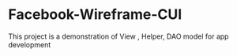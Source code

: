# Facebook-Wireframe-CUI
This project is a demonstration of View , Helper,  DAO model for app development
